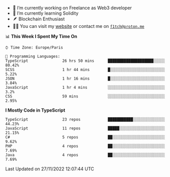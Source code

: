 - 🔭 I’m currently working on Freelance as Web3 developer
- 🌱 I’m currently learning Solidity
- 🪶 Blockchain Enthusiast
- 👨‍💻 You can visit my [website](https://f1tch.xyz) or contact me on [`f1tch@proton.me`](mailto:f1tch@proton.me)

<!--START_SECTION:waka-->
📊 **This Week I Spent My Time On** 

```text
⌚︎ Time Zone: Europe/Paris

💬 Programming Languages: 
TypeScript               26 hrs 50 mins      ████████████████████░░░░░   80.42% 
SCSS                     1 hr 44 mins        █░░░░░░░░░░░░░░░░░░░░░░░░   5.22% 
JSON                     1 hr 16 mins        █░░░░░░░░░░░░░░░░░░░░░░░░   3.84% 
JavaScript               1 hr 4 mins         ░░░░░░░░░░░░░░░░░░░░░░░░░   3.2% 
CSS                      59 mins             ░░░░░░░░░░░░░░░░░░░░░░░░░   2.95%

```

**I Mostly Code in TypeScript** 

```text
TypeScript               23 repos            ███████████░░░░░░░░░░░░░░   44.23% 
JavaScript               11 repos            █████░░░░░░░░░░░░░░░░░░░░   21.15% 
C#                       5 repos             ██░░░░░░░░░░░░░░░░░░░░░░░   9.62% 
PHP                      4 repos             ██░░░░░░░░░░░░░░░░░░░░░░░   7.69% 
Java                     4 repos             ██░░░░░░░░░░░░░░░░░░░░░░░   7.69%

```



 Last Updated on 27/11/2022 12:07:44 UTC
<!--END_SECTION:waka-->
